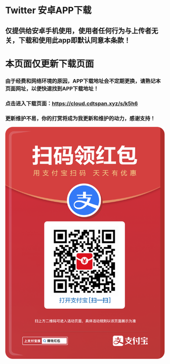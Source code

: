 # Twitter 安卓APP下载
## 仅提供给安卓手机使用，使用者任何行为与上传者无关，下载和使用此app即默认同意本条款！

# 本页面仅更新下载页面

### 由于经费和网络环境的原因，APP下载地址会不定期更换，请熟记本页面网址，以便快速找到APP下载地址！

### 点击进入下载页面：https://cloud.cdtspan.xyz/s/k5h6

### 更新维护不易，你的打赏将成为我更新和维护的动力，感谢支持！
![alipay](https://github.com/lugeji/Twitter/blob/main/alipay/alipay.png)
